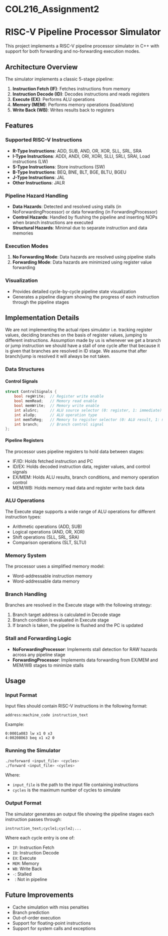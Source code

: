 # COL216_Assignment2

# RISC-V Pipeline Processor Simulator

This project implements a RISC-V pipeline processor simulator in C++ with support for both forwarding and no-forwarding execution modes.

## Architecture Overview

The simulator implements a classic 5-stage pipeline:
1. **Instruction Fetch (IF)**: Fetches instructions from memory
2. **Instruction Decode (ID)**: Decodes instructions and reads registers
3. **Execute (EX)**: Performs ALU operations
4. **Memory (MEM)**: Performs memory operations (load/store)
5. **Write Back (WB)**: Writes results back to registers

## Features

### Supported RISC-V Instructions
- **R-Type Instructions**: ADD, SUB, AND, OR, XOR, SLL, SRL, SRA
- **I-Type Instructions**: ADDI, ANDI, ORI, XORI, SLLI, SRLI, SRAI, Load instructions (LW)
- **S-Type Instructions**: Store instructions (SW)
- **B-Type Instructions**: BEQ, BNE, BLT, BGE, BLTU, BGEU
- **J-Type Instructions**: JAL
- **Other Instructions**: JALR

### Pipeline Hazard Handling
- **Data Hazards**: Detected and resolved using stalls (in NoForwardingProcessor) or data forwarding (in ForwardingProcessor)
- **Control Hazards**: Handled by flushing the pipeline and inserting NOPs when branch instructions are executed
- **Structural Hazards**: Minimal due to separate instruction and data memories

### Execution Modes
1. **No Forwarding Mode**: Data hazards are resolved using pipeline stalls
2. **Forwarding Mode**: Data hazards are minimized using register value forwarding

### Visualization
- Provides detailed cycle-by-cycle pipeline state visualization
- Generates a pipeline diagram showing the progress of each instruction through the pipeline stages

## Implementation Details
We are not implementing the actual ripes simulator i.e. tracking register values, deciding branches on the basis of register values, jumping to different instructions. Assumption made by us is whenever we get a branch or jump instruction we should have a stall of one cycle after that because it is given that branches are resolved in ID stage. We assume that after branch/jump is resolved it will always be not taken.

### Data Structures

#### Control Signals
```cpp
struct ControlSignals {
    bool regWrite;  // Register write enable
    bool memRead;   // Memory read enable
    bool memWrite;  // Memory write enable
    int aluSrc;     // ALU source selector (0: register, 1: immediate)
    int aluOp;      // ALU operation type
    int memToReg;   // Memory to register selector (0: ALU result, 1: memory data)
    int branch;     // Branch control signal
};
```

#### Pipeline Registers
The processor uses pipeline registers to hold data between stages:
- IF/ID: Holds fetched instruction and PC
- ID/EX: Holds decoded instruction data, register values, and control signals
- EX/MEM: Holds ALU results, branch conditions, and memory operation control
- MEM/WB: Holds memory read data and register write back data

### ALU Operations
The Execute stage supports a wide range of ALU operations for different instruction types:
- Arithmetic operations (ADD, SUB)
- Logical operations (AND, OR, XOR)
- Shift operations (SLL, SRL, SRA)
- Comparison operations (SLT, SLTU)

### Memory System
The processor uses a simplified memory model:
- Word-addressable instruction memory
- Word-addressable data memory

### Branch Handling
Branches are resolved in the Execute stage with the following strategy:
1. Branch target address is calculated in Decode stage
2. Branch condition is evaluated in Execute stage
3. If branch is taken, the pipeline is flushed and the PC is updated

### Stall and Forwarding Logic
- **NoForwardingProcessor**: Implements stall detection for RAW hazards across any pipeline stage
- **ForwardingProcessor**: Implements data forwarding from EX/MEM and MEM/WB stages to minimize stalls

## Usage

### Input Format
Input files should contain RISC-V instructions in the following format:
```
address:machine_code instruction_text
```
Example:
```
0:0001a083 lw x1 0 x3
4:00208063 beq x1 x2 0
```

### Running the Simulator
```bash
./noforward <input_file> <cycles>
./forward <input_file> <cycles>
```
Where:
- `input_file` is the path to the input file containing instructions
- `cycles` is the maximum number of cycles to simulate

### Output Format
The simulator generates an output file showing the pipeline stages each instruction passes through:
```
instruction_text;cycle1;cycle2;...
```
Where each cycle entry is one of:
- `IF`: Instruction Fetch
- `ID`: Instruction Decode
- `EX`: Execute
- `MEM`: Memory
- `WB`: Write Back
- `-`: Stalled
- ` `: Not in pipeline

## Future Improvements
- Cache simulation with miss penalties
- Branch prediction
- Out-of-order execution
- Support for floating-point instructions
- Support for system calls and exceptions